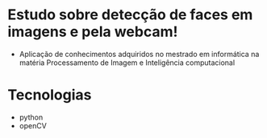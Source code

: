 # Estudo sobre detecção de faces em imagens e pela webcam!

- Aplicação de conhecimentos adquiridos no mestrado em informática na matéria Processamento de Imagem e Inteligência computacional

# Tecnologias
 - python
 - openCV


